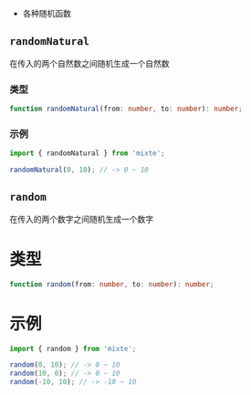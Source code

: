 - 各种随机函数

## `randomNatural`

在传入的两个自然数之间随机生成一个自然数

### 类型

```ts
function randomNatural(from: number, to: number): number;
```

### 示例

```ts
import { randomNatural } from 'mixte';

randomNatural(0, 10); // -> 0 ~ 10
```

## `random`

在传入的两个数字之间随机生成一个数字

# 类型

```ts
function random(from: number, to: number): number;
```

# 示例

```ts
import { random } from 'mixte';

random(0, 10); // -> 0 ~ 10
random(10, 0); // -> 0 ~ 10
random(-10, 10); // -> -10 ~ 10
```
